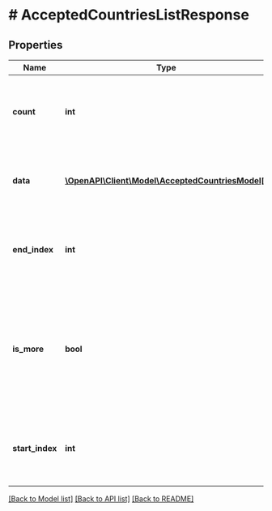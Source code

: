 # # AcceptedCountriesListResponse

## Properties

Name | Type | Description | Notes
------------ | ------------- | ------------- | -------------
**count** | **int** | Number of &#x60;acceptedcountries&#x60; objects retrieved.  This field is returned if there are objects in your returned array. | [optional]
**data** | [**\OpenAPI\Client\Model\AcceptedCountriesModel[]**](AcceptedCountriesModel.md) | Array of &#x60;acceptedcountries&#x60; objects.  Objects are returned as appropriate to your query. | [optional]
**end_index** | **int** | Sort order index of the last resource in the returned array.  This field is returned if there are resources in your returned array. | [optional]
**is_more** | **bool** | A value of &#x60;true&#x60; indicates that more unreturned resources exist. A value of &#x60;false&#x60; indicates that no more unreturned resources exist.  This field is returned if there are resources in your returned array. | [optional] [default to false]
**start_index** | **int** | Sort order index of the first resource in the returned array.  This field is returned if there are resources in your returned array. | [optional]

[[Back to Model list]](../../README.md#models) [[Back to API list]](../../README.md#endpoints) [[Back to README]](../../README.md)
